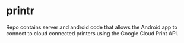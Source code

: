# printr
Repo contains server and android code that allows the Android app to connect to cloud connected printers using the Google Cloud Print API.
